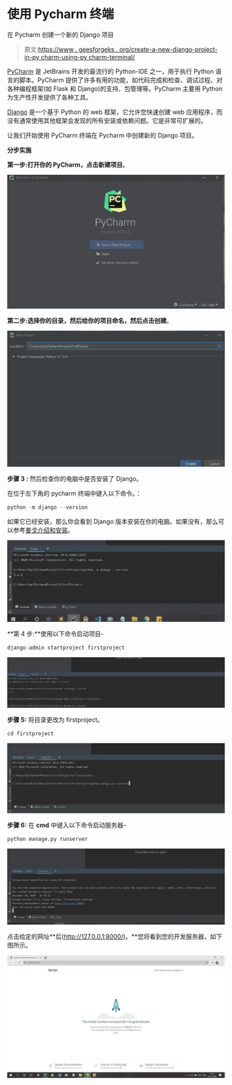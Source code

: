 # 使用 Pycharm 终端

在 Pycharm 创建一个新的 Django 项目

> 原文:[https://www . geesforgeks . org/create-a-new-django-project-in-py charm-using-py charm-terminal/](https://www.geeksforgeeks.org/create-a-new-django-project-in-pycharm-using-pycharm-terminal/)

[PyCharm](https://www.geeksforgeeks.org/django-introduction-and-installation/?ref=lbp) 是 JetBrains 开发的最流行的 Python-IDE 之一，用于执行 Python 语言的脚本。PyCharm 提供了许多有用的功能，如代码完成和检查、调试过程、对各种编程框架(如 Flask 和 Django)的支持、包管理等。PyCharm 主要用 Python 为生产性开发提供了各种工具。

[Django](https://www.geeksforgeeks.org/django-introduction-and-installation/?ref=lbp) 是一个基于 Python 的 web 框架，它允许您快速创建 web 应用程序，而没有通常使用其他框架会发现的所有安装或依赖问题。它是非常可扩展的。

让我们开始使用 PyCharm 终端在 Pycharm 中创建新的 Django 项目。

**分步实施**

**第一步:**打开你的 PyCharm，点击**新建项目**。

![](img/2945fa84997859e6d3abf573df6797f3.png)

**第二步:**选择你的目录，然后给你的项目命名，然后点击**创建**。

![](img/04cf3e86318691cca0076bd9617915b1.png)

**步骤 3 :** 然后检查你的电脑中是否安装了 Django。

在位于左下角的 pycharm 终端中键入以下命令。：

```py
python -m django --version
```

如果它已经安装，那么你会看到 Django 版本安装在你的电脑。如果没有，那么可以参考[姜戈介绍和安装](https://www.geeksforgeeks.org/django-introduction-and-installation/?ref=lbp)。

![](img/a3a5fa93093d5982d1dc66f363e7dc22.png)

**第 4 步:**使用以下命令启动项目-

```py
django-admin startproject firstproject
```

![](img/f738859658366130de9531dc439b7c71.png)

**步骤 5:** 将目录更改为 firstproject。

```py
cd firstproject
```

![](img/d8934aa4f3f7d37051e075b506a45890.png)

**步骤 6:** 在 **cmd** 中键入以下命令启动服务器–

```py
python manage.py runserver
```

![](img/13df0cd4840cc00d00392d53919cda05.png)

点击给定的网址**后(http://127.0.0.1:8000/)。**您将看到您的开发服务器，如下图所示。

![](img/e11c0080b38cd388f709cfb123dc7c4e.png)
